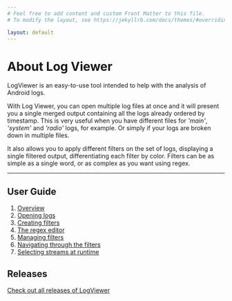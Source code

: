 ```yaml
---
# Feel free to add content and custom Front Matter to this file.
# To modify the layout, see https://jekyllrb.com/docs/themes/#overriding-theme-defaults

layout: default
---
```

# About Log Viewer
LogViewer is an easy-to-use tool intended to help with the analysis of Android logs.

With Log Viewer, you can open multiple log files at once and it will present you a single merged output containing all the logs already ordered by timestamp. This is very useful when you have different files for _'main'_, _'system'_ and _'radio'_ logs, for example. Or simply if your logs are broken down in multiple files.

It also allows you to apply different filters on the set of logs, displaying a single filtered output, differentiating each filter by color. Filters can be as simple as a single word, or as complex as you want using regex.

***

## User Guide
1. [Overview](./overview.html)
1. [Opening logs](./opening-logs.html)
1. [Creating filters](./creating-filters.html)
1. [The regex editor](./regex-editor.html)
1. [Managing filters](./managing-filters.html)
1. [Navigating through the filters](./navigating-filters.html)
1. [Selecting streams at runtime](./streams.html)

## Releases
[Check out all releases of LogViewer](https://github.com/tibagni/LogViewer/releases)